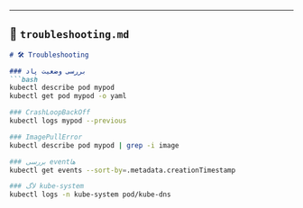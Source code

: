 
---

## 📝 `troubleshooting.md`
```markdown
# 🛠️ Troubleshooting

### بررسی وضعیت پاد
```bash
kubectl describe pod mypod
kubectl get pod mypod -o yaml

### CrashLoopBackOff
kubectl logs mypod --previous

### ImagePullError
kubectl describe pod mypod | grep -i image

### بررسی eventها
kubectl get events --sort-by=.metadata.creationTimestamp

### لاگ kube-system
kubectl logs -n kube-system pod/kube-dns
